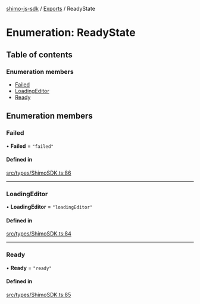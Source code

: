 [shimo-js-sdk](../README.md) / [Exports](../modules.md) / ReadyState

# Enumeration: ReadyState

## Table of contents

### Enumeration members

- [Failed](ReadyState.md#failed)
- [LoadingEditor](ReadyState.md#loadingeditor)
- [Ready](ReadyState.md#ready)

## Enumeration members

### Failed

• **Failed** = `"failed"`

#### Defined in

[src/types/ShimoSDK.ts:86](https://github.com/shimohq/shimo-js-sdk/blob/28322b5/src/types/ShimoSDK.ts#L86)

___

### LoadingEditor

• **LoadingEditor** = `"loadingEditor"`

#### Defined in

[src/types/ShimoSDK.ts:84](https://github.com/shimohq/shimo-js-sdk/blob/28322b5/src/types/ShimoSDK.ts#L84)

___

### Ready

• **Ready** = `"ready"`

#### Defined in

[src/types/ShimoSDK.ts:85](https://github.com/shimohq/shimo-js-sdk/blob/28322b5/src/types/ShimoSDK.ts#L85)
